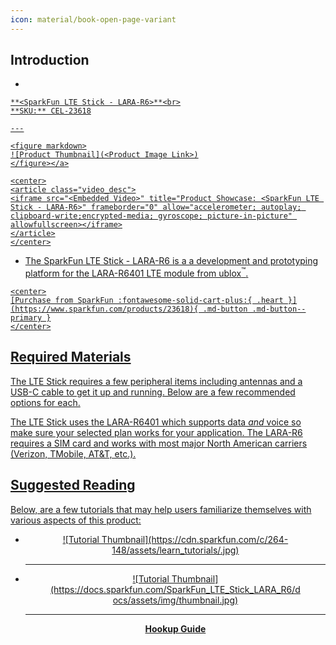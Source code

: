 ```yaml
---
icon: material/book-open-page-variant
---
```


## Introduction


<div class="grid cards desc" markdown>

-    <a href="https://www.sparkfun.com/products/23618">
    **<SparkFun LTE Stick - LARA-R6>**<br>
    **SKU:** CEL-23618

    ---

    <figure markdown>
    ![Product Thumbnail](<Product Image Link>)
    </figure></a>

    <center>
    <article class="video_desc">
    <iframe src="<Embedded Video>" title="Product Showcase: <SparkFun LTE Stick - LARA-R6>" frameborder="0" allow="accelerometer; autoplay; clipboard-write;encrypted-media; gyroscope; picture-in-picture" allowfullscreen></iframe>
    </article>
    </center>

-    The SparkFun LTE Stick - LARA-R6 is a a development and prototyping platform for the LARA-R6401 LTE module from ublox<sup>&trade;</sup>. 

    <center>
    [Purchase from SparkFun :fontawesome-solid-cart-plus:{ .heart }](https://www.sparkfun.com/products/23618){ .md-button .md-button--primary }
    </center>

</div>

## Required Materials

The LTE Stick requires a few peripheral items including antennas and a USB-C cable to get it up and running. Below are a few recommended options for each.

<div class="grid cards desc" markdown>
    <a href="">
    <figure markdown>
</div>

The LTE Stick uses the LARA-R6401 which supports data <i>and</i> voice so make sure your selected plan works for your application. The LARA-R6 requires a SIM card and works with most major North American carriers (Verizon, TMobile, AT&T, etc.).

## Suggested Reading
Below, are a few tutorials that may help users familiarize themselves with various aspects of this product:

<div class="grid cards" markdown align="center">

-   <a href="https://learn.sparkfun.com/tutorials/<Tutorial ID>">
    <figure markdown>
    ![Tutorial Thumbnail](https://cdn.sparkfun.com/c/264-148/assets/learn_tutorials/<Thumbnail Link>.jpg)
    </figure>

    ---

    **<Tutorial Name>**</a>

-   <a href="https://docs.sparkfun.com/SparkFun_LTE_Stick_LARA_R6">
    <figure markdown>
	![Tutorial Thumbnail](https://docs.sparkfun.com/SparkFun_LTE_Stick_LARA_R6/docs/assets/img/thumbnail.jpg)
	</figure>

    ---

    **<Product Name> Hookup Guide**</a>

</div>